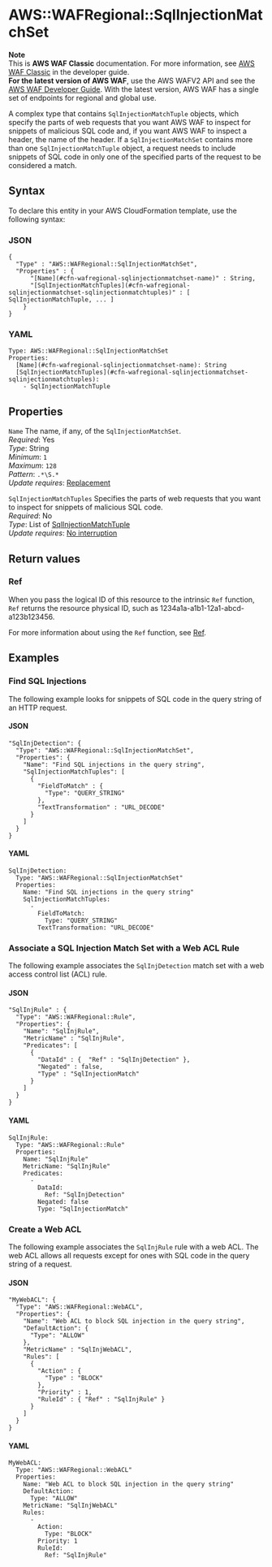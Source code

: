 # AWS::WAFRegional::SqlInjectionMatchSet<a name="aws-resource-wafregional-sqlinjectionmatchset"></a>

**Note**  
This is **AWS WAF Classic** documentation\. For more information, see [AWS WAF Classic](https://docs.aws.amazon.com/waf/latest/developerguide/classic-waf-chapter.html) in the developer guide\.  
 **For the latest version of AWS WAF**, use the AWS WAFV2 API and see the [AWS WAF Developer Guide](https://docs.aws.amazon.com/waf/latest/developerguide/waf-chapter.html)\. With the latest version, AWS WAF has a single set of endpoints for regional and global use\. 

A complex type that contains `SqlInjectionMatchTuple` objects, which specify the parts of web requests that you want AWS WAF to inspect for snippets of malicious SQL code and, if you want AWS WAF to inspect a header, the name of the header\. If a `SqlInjectionMatchSet` contains more than one `SqlInjectionMatchTuple` object, a request needs to include snippets of SQL code in only one of the specified parts of the request to be considered a match\.

## Syntax<a name="aws-resource-wafregional-sqlinjectionmatchset-syntax"></a>

To declare this entity in your AWS CloudFormation template, use the following syntax:

### JSON<a name="aws-resource-wafregional-sqlinjectionmatchset-syntax.json"></a>

```
{
  "Type" : "AWS::WAFRegional::SqlInjectionMatchSet",
  "Properties" : {
      "[Name](#cfn-wafregional-sqlinjectionmatchset-name)" : String,
      "[SqlInjectionMatchTuples](#cfn-wafregional-sqlinjectionmatchset-sqlinjectionmatchtuples)" : [ SqlInjectionMatchTuple, ... ]
    }
}
```

### YAML<a name="aws-resource-wafregional-sqlinjectionmatchset-syntax.yaml"></a>

```
Type: AWS::WAFRegional::SqlInjectionMatchSet
Properties: 
  [Name](#cfn-wafregional-sqlinjectionmatchset-name): String
  [SqlInjectionMatchTuples](#cfn-wafregional-sqlinjectionmatchset-sqlinjectionmatchtuples): 
    - SqlInjectionMatchTuple
```

## Properties<a name="aws-resource-wafregional-sqlinjectionmatchset-properties"></a>

`Name`  <a name="cfn-wafregional-sqlinjectionmatchset-name"></a>
The name, if any, of the `SqlInjectionMatchSet`\.  
*Required*: Yes  
*Type*: String  
*Minimum*: `1`  
*Maximum*: `128`  
*Pattern*: `.*\S.*`  
*Update requires*: [Replacement](https://docs.aws.amazon.com/AWSCloudFormation/latest/UserGuide/using-cfn-updating-stacks-update-behaviors.html#update-replacement)

`SqlInjectionMatchTuples`  <a name="cfn-wafregional-sqlinjectionmatchset-sqlinjectionmatchtuples"></a>
Specifies the parts of web requests that you want to inspect for snippets of malicious SQL code\.  
*Required*: No  
*Type*: List of [SqlInjectionMatchTuple](aws-properties-wafregional-sqlinjectionmatchset-sqlinjectionmatchtuple.md)  
*Update requires*: [No interruption](https://docs.aws.amazon.com/AWSCloudFormation/latest/UserGuide/using-cfn-updating-stacks-update-behaviors.html#update-no-interrupt)

## Return values<a name="aws-resource-wafregional-sqlinjectionmatchset-return-values"></a>

### Ref<a name="aws-resource-wafregional-sqlinjectionmatchset-return-values-ref"></a>

 When you pass the logical ID of this resource to the intrinsic `Ref` function, `Ref` returns the resource physical ID, such as 1234a1a\-a1b1\-12a1\-abcd\-a123b123456\.

For more information about using the `Ref` function, see [Ref](https://docs.aws.amazon.com/AWSCloudFormation/latest/UserGuide/intrinsic-function-reference-ref.html)\.

## Examples<a name="aws-resource-wafregional-sqlinjectionmatchset--examples"></a>



### Find SQL Injections<a name="aws-resource-wafregional-sqlinjectionmatchset--examples--Find_SQL_Injections"></a>

The following example looks for snippets of SQL code in the query string of an HTTP request\.

#### JSON<a name="aws-resource-wafregional-sqlinjectionmatchset--examples--Find_SQL_Injections--json"></a>

```
"SqlInjDetection": {
  "Type": "AWS::WAFRegional::SqlInjectionMatchSet",
  "Properties": {
    "Name": "Find SQL injections in the query string",
    "SqlInjectionMatchTuples": [
      {
        "FieldToMatch" : {
          "Type": "QUERY_STRING"
        },
        "TextTransformation" : "URL_DECODE"
      }
    ]
  }
}
```

#### YAML<a name="aws-resource-wafregional-sqlinjectionmatchset--examples--Find_SQL_Injections--yaml"></a>

```
SqlInjDetection: 
  Type: "AWS::WAFRegional::SqlInjectionMatchSet"
  Properties: 
    Name: "Find SQL injections in the query string"
    SqlInjectionMatchTuples: 
      - 
        FieldToMatch: 
          Type: "QUERY_STRING"
        TextTransformation: "URL_DECODE"
```

### Associate a SQL Injection Match Set with a Web ACL Rule<a name="aws-resource-wafregional-sqlinjectionmatchset--examples--Associate_a_SQL_Injection_Match_Set_with_a_Web_ACL_Rule"></a>

The following example associates the `SqlInjDetection` match set with a web access control list \(ACL\) rule\.

#### JSON<a name="aws-resource-wafregional-sqlinjectionmatchset--examples--Associate_a_SQL_Injection_Match_Set_with_a_Web_ACL_Rule--json"></a>

```
"SqlInjRule" : {
  "Type": "AWS::WAFRegional::Rule",
  "Properties": {
    "Name": "SqlInjRule",
    "MetricName" : "SqlInjRule",
    "Predicates": [
      {
        "DataId" : {  "Ref" : "SqlInjDetection" },
        "Negated" : false,
        "Type" : "SqlInjectionMatch"
      }
    ]
  }
}
```

#### YAML<a name="aws-resource-wafregional-sqlinjectionmatchset--examples--Associate_a_SQL_Injection_Match_Set_with_a_Web_ACL_Rule--yaml"></a>

```
SqlInjRule: 
  Type: "AWS::WAFRegional::Rule"
  Properties: 
    Name: "SqlInjRule"
    MetricName: "SqlInjRule"
    Predicates: 
      - 
        DataId: 
          Ref: "SqlInjDetection"
        Negated: false
        Type: "SqlInjectionMatch"
```

### Create a Web ACL<a name="aws-resource-wafregional-sqlinjectionmatchset--examples--Create_a_Web_ACL"></a>

The following example associates the `SqlInjRule` rule with a web ACL\. The web ACL allows all requests except for ones with SQL code in the query string of a request\.

#### JSON<a name="aws-resource-wafregional-sqlinjectionmatchset--examples--Create_a_Web_ACL--json"></a>

```
"MyWebACL": {
  "Type": "AWS::WAFRegional::WebACL",
  "Properties": {
    "Name": "Web ACL to block SQL injection in the query string",
    "DefaultAction": {
      "Type": "ALLOW"
    },
    "MetricName" : "SqlInjWebACL",
    "Rules": [
      {
        "Action" : {
          "Type" : "BLOCK"
        },
        "Priority" : 1,
        "RuleId" : { "Ref" : "SqlInjRule" }
      }
    ]
  }
}
```

#### YAML<a name="aws-resource-wafregional-sqlinjectionmatchset--examples--Create_a_Web_ACL--yaml"></a>

```
MyWebACL: 
  Type: "AWS::WAFRegional::WebACL"
  Properties: 
    Name: "Web ACL to block SQL injection in the query string"
    DefaultAction: 
      Type: "ALLOW"
    MetricName: "SqlInjWebACL"
    Rules: 
      - 
        Action: 
          Type: "BLOCK"
        Priority: 1
        RuleId: 
          Ref: "SqlInjRule"
```